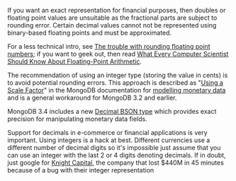 If you want an exact representation for financial purposes, then doubles or floating point values are unsuitable as the fractional parts are subject to rounding error. Certain decimal values cannot not be represented using binary-based floating points and must be approximated.

For a less technical intro, see [The trouble with rounding floating point numbers](http://www.theregister.co.uk/2006/08/12/floating_point_approximation/); if you want to geek out, then read [What Every Computer Scientist Should Know About Floating-Point Arithmetic](http://docs.oracle.com/cd/E19957-01/806-3568/ncg_goldberg.html).

The recommendation of using an integer type (storing the value in cents) is to avoid potential rounding errors. This approach is described as "[Using a Scale Factor](https://docs.mongodb.com/manual/tutorial/model-monetary-data/#using-a-scale-factor)" in the MongoDB documentation for [modelling monetary data](https://docs.mongodb.com/manual/tutorial/model-monetary-data/) and is a general workaround for MongoDB 3.2 and earlier.

MongoDB 3.4 includes a new [Decimal BSON type](https://docs.mongodb.com/manual/tutorial/model-monetary-data/#numeric-decimal) which provides exact precision for manipulating monetary data fields.

Support for decimals in e-commerce or financial applications is very important. Using integers is a hack at best. Different currencies use a different number of decimal digits so it's impossible just assume that you can use an integer with the last 2 or 4 digits denoting decimals. If in doubt, just google for [Knight Capital](http://en.wikipedia.org/wiki/Knight_Capital_Group#2012_stock_trading_disruption), the company that lost $440M in 45 minutes because of a bug with their integer representation
